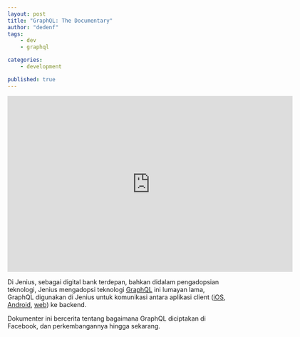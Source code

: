 ```yaml
---
layout: post
title: "GraphQL: The Documentary"
author: "dedenf"
tags:
    - dev
    - graphql

categories: 
    - development

published: true
---
```


<iframe width="640" height="395" src="https://www.youtube.com/embed/783ccP__No8" frameborder="0" allow="accelerometer; autoplay; encrypted-media; gyroscope; picture-in-picture" allowfullscreen></iframe>

Di Jenius, sebagai digital bank terdepan, bahkan didalam pengadopsian teknologi, Jenius mengadopsi teknologi [GraphQL](https://graphql.org/) ini lumayan lama, GraphQL digunakan di Jenius untuk komunikasi antara aplikasi client ([iOS](https://apps.apple.com/id/app/jenius/id1079340119), [Android](https://play.google.com/store/apps/details?id=com.btpn.dc&hl=en), [web](https://2secure.jenius.co.id/)) ke backend.

Dokumenter ini bercerita tentang bagaimana GraphQL diciptakan di Facebook, dan perkembangannya hingga sekarang.
